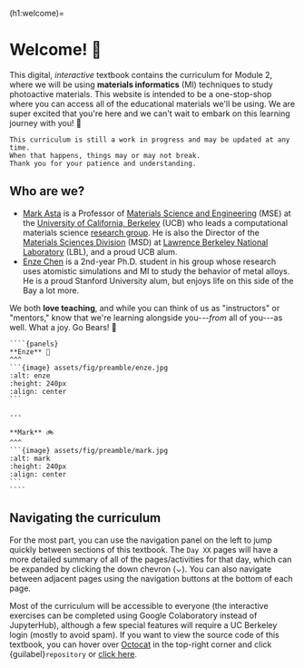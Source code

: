 (h1:welcome)=
# Welcome! 👋

This digital, *interactive* textbook contains the curriculum for Module 2, where we will be using **materials informatics** (MI) techniques to study photoactive materials.
This website is intended to be a one-stop-shop where you can access all of the educational materials we'll be using.
We are super excited that you're here and we can't wait to embark on this learning journey with you! 🌱


```{attention}
This curriculum is still a work in progress and may be updated at any time. 
When that happens, things may or may not break.
Thank you for your patience and understanding.
```


## Who are we?   

- [Mark Asta](https://mse.berkeley.edu/people_new/asta/) is a Professor of [Materials Science and Engineering](https://mse.berkeley.edu/) (MSE) at the [University of California, Berkeley](https://www.berkeley.edu/) (UCB) who leads a computational materials science [research group](https://asta.mse.berkeley.edu/).
He is also the Director of the [Materials Sciences Division](https://www2.lbl.gov/msd/) (MSD) at [Lawrence Berkeley National Laboratory](https://www.lbl.gov/) (LBL), and a proud UCB alum.
- [Enze Chen](https://enze-chen.github.io/) is a 2nd-year Ph.D. student in his group whose research uses atomistic simulations and MI to study the behavior of metal alloys.
He is a proud Stanford University alum, but enjoys life on this side of the Bay a lot more.


We both **love teaching**, and while you can think of us as "instructors" or "mentors," know that we're learning alongside you---_from_ all of you---as well.
What a joy.
Go Bears! 🐻


`````{toggle}
````{panels}
**Enze** 🐢
^^^
```{image} assets/fig/preamble/enze.jpg
:alt: enze
:height: 240px
:align: center
```

---

**Mark** 🚲
^^^
```{image} assets/fig/preamble/mark.jpg
:alt: mark
:height: 240px
:align: center
```
````
`````



## Navigating the curriculum

For the most part, you can use the navigation panel on the left to jump quickly between sections of this textbook. 
The `Day XX` pages will have a more detailed summary of all of the pages/activities for that day, which can be expanded by clicking the down chevron (⌄).
You can also navigate between adjacent pages using the navigation buttons at the bottom of each page.

Most of the curriculum will be accessible to everyone (the interactive exercises can be completed using Google Colaboratory instead of JupyterHub), although a few special features will require a UC Berkeley login (mostly to avoid spam).
If you want to view the source code of this textbook, you can hover over [Octocat](https://github.com/octocat) in the top-right corner and click {guilabel}`repository` or [click here](https://github.com/enze-chen/mi-book).


